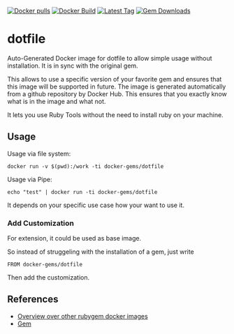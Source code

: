 [![Docker pulls](https://img.shields.io/docker/pulls/rubygem/dotfile.svg)](https://hub.docker.com/r/rubygem/dotfile/)
[![Docker Build](https://img.shields.io/docker/automated/rubygem/dotfile.svg)](https://hub.docker.com/r/rubygem/dotfile/)
[![Latest Tag](https://img.shields.io/github/tag/docker-rubygem/dotfile.svg)](https://hub.docker.com/r/rubygem/dotfile/)
[![Gem Downloads](https://img.shields.io/gem/dt/dotfile.svg)](https://rubygems.org/gems/dotfile/)
# dotfile

Auto-Generated Docker image for dotfile to allow simple usage without installation.
It is in sync with the original gem.

This allows to use a specific version of your favorite gem and ensures that this image will be supported in future.
The image is generated automatically from a github repository by Docker Hub.
This ensures that you exactly know what is in the image and what not.

It lets you use Ruby Tools without the need to install ruby on your machine.

## Usage

Usage via file system:

`docker run -v $(pwd):/work -ti docker-gems/dotfile`

Usage via Pipe:

`echo "test" | docker run -ti docker-gems/dotfile`

It depends on your specific use case how your want to use it.

### Add Customization

For extension, it could be used as base image.

So instead of struggeling with the installation of a gem, just write

`FROM docker-gems/dotfile`

Then add the customization.

## References

 - [Overview over other rubygem docker images](https://github.com/thinkbot/docker-rubygem)
 - [Gem](https://rubygems.org/gems/dotfile/)
